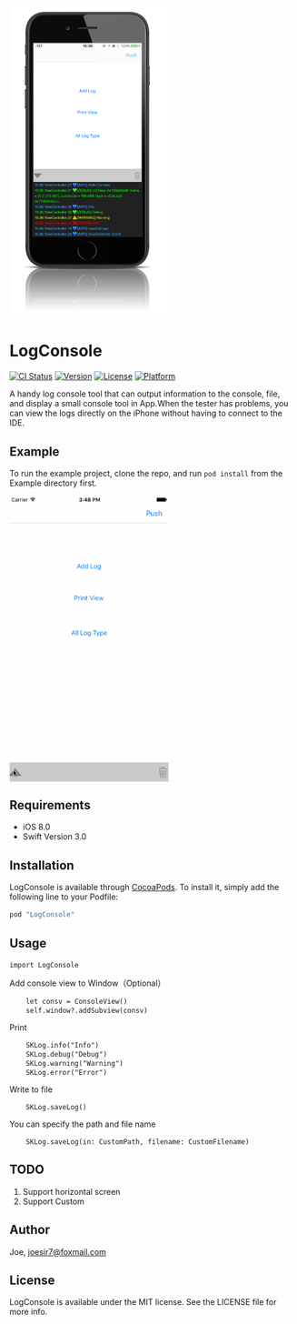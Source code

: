 <img src="https://github.com/Joe0708/LogConsole/raw/master/Screenshot/SimulatorScreenShot.png" width="280" align=center>

# LogConsole

[![CI Status](http://img.shields.io/travis/Joe/LogConsole.svg?style=flat)](https://travis-ci.org/Joe/LogConsole)
[![Version](https://img.shields.io/cocoapods/v/LogConsole.svg?style=flat)](http://cocoapods.org/pods/LogConsole)
[![License](https://img.shields.io/cocoapods/l/LogConsole.svg?style=flat)](http://cocoapods.org/pods/LogConsole)
[![Platform](https://img.shields.io/cocoapods/p/LogConsole.svg?style=flat)](http://cocoapods.org/pods/LogConsole)

A handy log console tool that can output information to the console, file, and display a small console tool in App.When the tester has problems, you can view the logs directly on the iPhone without having to connect to the IDE.


## Example

To run the example project, clone the repo, and run `pod install` from the Example directory first.

<img src="https://github.com/Joe0708/LogConsole/raw/master/Screenshot/Example.gif" width="280" align=center>

## Requirements

- iOS 8.0
- Swift Version 3.0

## Installation

LogConsole is available through [CocoaPods](http://cocoapods.org). To install
it, simply add the following line to your Podfile:

```ruby
pod "LogConsole"
```

## Usage

```
import LogConsole
```

Add console view to Window（Optional）
```
    let consv = ConsoleView()
    self.window?.addSubview(consv)
```

Print

```
    SKLog.info("Info")
    SKLog.debug("Debug")
    SKLog.warning("Warning")
    SKLog.error("Error")

```

Write to file

```
    SKLog.saveLog()
```

You can specify the path and file name

```
    SKLog.saveLog(in: CustomPath, filename: CustomFilename)
```

## TODO

1. Support horizontal screen
2. Support Custom

## Author

Joe, joesir7@foxmail.com

## License

LogConsole is available under the MIT license. See the LICENSE file for more info.
